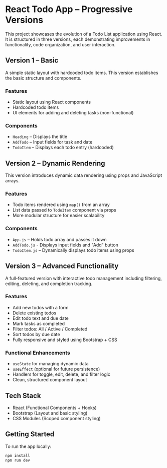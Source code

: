 # React Todo App – Progressive Versions

This project showcases the evolution of a Todo List application using React. It is structured in three versions, each demonstrating improvements in functionality, code organization, and user interaction.

## Version 1 – Basic

A simple static layout with hardcoded todo items. This version establishes the basic structure and components.

### Features
- Static layout using React components
- Hardcoded todo items
- UI elements for adding and deleting tasks (non-functional)

### Components
- `Heading` – Displays the title
- `AddTodo` – Input fields for task and date
- `TodoItem` – Displays each todo entry (hardcoded)

## Version 2 – Dynamic Rendering

This version introduces dynamic data rendering using props and JavaScript arrays.

### Features
- Todo items rendered using `map()` from an array
- List data passed to `TodoItem` component via props
- More modular structure for easier scalability

### Components
- `App.js` – Holds todo array and passes it down
- `AddTodo.js` - Displays input fields and "Add" button
- `TodoItem.js` – Dynamically displays todo items using props

## Version 3 – Advanced Functionality

A full-featured version with interactive todo management including filtering, editing, deleting, and completion tracking.

### Features
- Add new todos with a form
- Delete existing todos
- Edit todo text and due date
- Mark tasks as completed
- Filter todos: All / Active / Completed
- Sort todos by due date
- Fully responsive and styled using Bootstrap + CSS

### Functional Enhancements
- `useState` for managing dynamic data
- `useEffect` (optional for future persistence)
- Handlers for toggle, edit, delete, and filter logic
- Clean, structured component layout

## Tech Stack

- React (Functional Components + Hooks)
- Bootstrap (Layout and basic styling)
- CSS Modules (Scoped component styling)

## Getting Started

To run the app locally:

```bash
npm install
npm run dev
